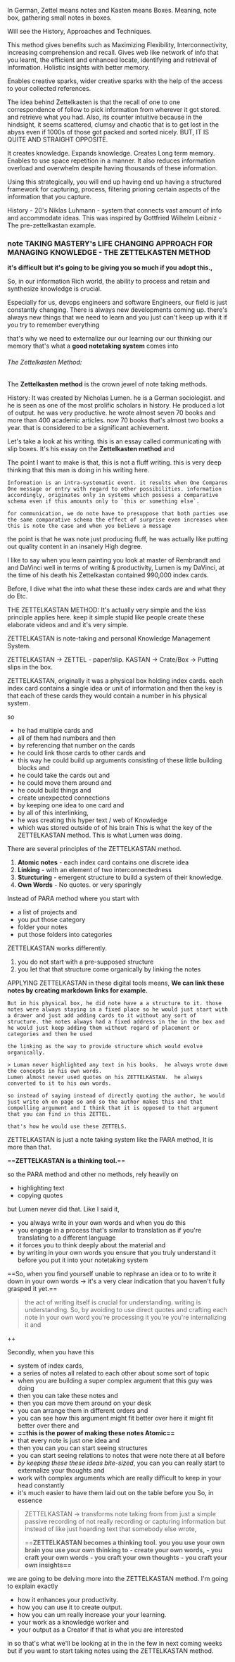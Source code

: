 In German, Zettel means notes and Kasten means Boxes. Meaning, note box, gathering small notes in boxes. 

Will see the History, Approaches and Techniques. 

This method gives benefits such as Maximizing Flexibility, Interconnectivity, increasing comprehension and recall. Gives web like network of info that you learnt, the efficient and enhanced locate, identifying and retrieval of information. Holistic insights with better memory. 

Enables creative sparks, wider creative sparks with the help of the access to your collected references. 

The idea behind Zettelkasten is that the recall of one to one correspondence of follow to pick information from wherever it got stored. 
and retrieve what you had. Also, its counter intuitive because in the hindsight, it seems scattered, clumsy and chaotic that is to get lost in the abyss even if 1000s of those got packed and sorted nicely. BUT, IT IS QUITE AND STRAIGHT OPPOSITE. 

It creates knowledge. Expands knowledge. Creates Long term memory.  
Enables to use space repetition in a manner. It also reduces information overload and overwhelm despite having thousands of these information. 

Using this strategically, you will end up having end up having a structured framework for capturing, process, filtering prioring certain aspects of the information that you capture. 

History - 20's Niklas Luhmann - system that connects vast amount of info and accommodate ideas. This was inspired by Gottfried Wilhelm Leibniz - The pre-zettelkastan example. 

### note TAKING MASTERY's LIFE CHANGING APPROACH FOR MANAGING KNOWLEDGE - THE ZETTELKASTEN METHOD

**it's difficult but it's going to be giving you so much if you adopt this.,**

So, in our information Rich world, the ability to process and retain and synthesize knowledge is crucial.

Especially for us,  devops engineers and software Engineers,  our field is just constantly changing. 
There is always new developments coming up. 
there's always new things that we need to learn and
you just can't keep up with it if you try to remember everything 

that's why we need to externalize our our learning our our thinking our memory that's what a **good notetaking system** comes into 

###### The Zettelkasten Method:
 The **Zettelkasten method** is the crown jewel of note taking methods.
 
History: 
It was created by Nicholas Lumen. he is a German sociologist. and he is seen as one of the most prolific scholars in
history. He produced a lot of output. he was very productive. he wrote almost seven 70 books and more than 400 academic articles.  now 70 books that's almost two books a year. that is considered to be a significant achievement.

Let's take a look at his writing. this is an essay called communicating with slip boxes. It's his essay on the **Zettelkasten method** and

The point I want to make is that,
this is not a fluff writing. this is very deep thinking that this man is doing in his writing here.

```
Information is an intra-systematic event. it results when One Compares One message or entry with regard to other possibilities. information accordingly, originates only in systems which possess a comparative schema even if this amounts only to `this or something else`.

for communication, we do note have to presuppose that both parties use the same comparative schema the effect of surprise even increases when this is note the case and when you believe a message

```

 the point is that he was note just producing fluff, he was actually like putting out quality content in an insanely High degree. 
 
  I like to say when you learn painting you look at master of Rembrandt and and DaVinci 
  well in terms of writing & productivity,  Lumen is my DaVinci, at the time of his death his Zettelkastan contained 990,000 index cards. 
  
  Before, I dive what the into what these these index cards are and what they do Etc.
  
THE ZETTELKASTAN METHOD:
It's actually very simple and the kiss principle applies here. keep it simple stupid like people create these elaborate videos and and it's very simple.

ZETTELKASTAN is note-taking and personal Knowledge Management System.

ZETTELKASTAN -> ZETTEL - paper/slip. KASTAN -> Crate/Box -> Putting slips in the box.

ZETTELKASTAN,  originally it was a physical box holding index cards. each index card contains a single idea or unit of information and then
the key is that each of these cards they would contain a number in his physical system.

so 
- he had multiple cards and
- all of them had numbers and then
- by referencing that number on the cards 
- he could link those cards to other cards and
- this way he could build up arguments consisting of these little building blocks and  
- he could take the cards out and 
- he could move them around and 
- he could build things and
- create unexpected connections 
- by keeping one idea to one card and 
- by all of this interlinking,
- he was creating this hyper text / web of Knowledge 
- which was stored outside of of his brain
This is what the key of the ZETTELKASTAN method. This is what Lumen was doing. 

There are several principles of the ZETTELKASTAN method.
1) **Atomic notes** - each index card contains one discrete idea
2) **Linking** - with an element of two interconnectedness
3) **Sturcturing** - emergent structure to build a system of their knowledge. 
4) **Own Words** - No quotes. or very sparingly 

Instead of PARA method where you start with 
- a list of projects and 
- you put those category 
- folder your notes 
- put those folders into categories 

ZETTELKASTAN works differently.  
1) you do not start with a pre-supposed structure
2) you let that that structure come organically by linking the notes 

APPLYING ZETTELKASTAN in these digital tools means, 
**We can link these notes by creating markdown links for example.** 
```
But in his physical box, he did note have a a structure to it. those notes were always staying in a fixed place so he would just start with a drawer and just add adding cards to it without any sort of structure. the notes always had a fixed address in the in the box and he would just keep adding them without regard of placement or categories and then he used

the linking as the way to provide structure which would evolve organically. 

> Luman never highlighted any text in his books.  he always wrote down the concepts in his own words. 
Lumen almost never used quotes on his ZETTELKASTAN.  he always converted to it to his own words.

so instead of saying instead of directly quoting the author, he would just write oh on page so and so the author makes this and that compelling argument and I think that it is opposed to that argument that you can find in this ZETTEL.

that's how he would use these ZETTELS.
```

ZETTELKASTAN is just a note taking system like the PARA method, It is more than that. 

==**ZETTELKASTAN is a thinking tool.**==

so the PARA method and other no methods, rely heavily on 
- highlighting text 
- copying quotes 

but Lumen never did that. Like I said it,  
- you always write in your own words and when you do this 
- you engage in a process that's similar to translation as if you're translating to a different language 
- it forces you to think deeply about the material and 
- by writing in your own words you ensure that you truly understand it before you put it into your notetaking system

==So, when you find yourself unable to rephrase an idea or to to write it down in your own words ->  it's a very clear indication that you haven't fully grasped it yet.==

> the act of writing itself is crucial for understanding. 
>  writing is understanding.
>  So, by avoiding to use direct quotes and crafting each note in your own word you're processing it you're you're internalizing it and

++

Secondly, when you have this
- system of index cards,  
- a series of notes all related to each other about some sort of topic 
- when you are building a super complex argument that this guy was doing 
- then you can take these notes and 
- then you can move them around on your desk 
- you can arrange them in different orders and 
- you can see how this argument might fit better over here it might fit better over there and 
- **==this is the power of making these notes Atomic==** 
- that every note is just one idea and 
- then you can you can start seeing structures 
- you can start seeing relations to notes that were note there at all before
- *by keeping these these ideas bite-sized*,  you can you can really start to externalize your thoughts and 
- work with complex arguments which are really difficult to keep in your head constantly 
- it's much easier to have them laid out on the table before you
So, in essence
> ZETTELKASTAN -> transforms note taking from from just a simple passive recording of not really recording or capturing information but
>instead of like just hoarding text that somebody else wrote,
>
>==**ZETTELKASTAN becomes a thinking tool.**
>**you you use your own brain you use your own thinking to** 
>**- create your own words,**
>**- you craft your own words** 
>**- you craft your own thoughts**
>**- you craft your own insights==**

we are going to be delving more into the ZETTELKASTAN method. I'm going to explain exactly 
- how it enhances your productivity. 
- how you can use it to create output. 
- how you can um really increase your your learning. 
- your work as a knowledge worker and 
- your output as a Creator if that is what you are interested 

in so that's what we'll be looking at in the in the few in next coming weeks but if you want to start taking notes using the ZETTELKASTAN method.

